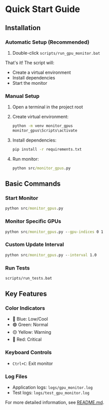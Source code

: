 # Quick Start Guide

## Installation

### Automatic Setup (Recommended)

1. Double-click `scripts/run_gpu_monitor.bat`

That's it! The script will:

- Create a virtual environment
- Install dependencies
- Start the monitor

### Manual Setup

1. Open a terminal in the project root
2. Create virtual environment:

   ```cmd
   python -m venv monitor_gpus
   monitor_gpus\Scripts\activate

   ```

3. Install dependencies:

   ```cmd
   pip install -r requirements.txt
   ```

3. Run monitor:

   ```cmd
   python src/monitor_gpus.py
   ```

## Basic Commands

### Start Monitor

```cmd
python src/monitor_gpus.py
```

### Monitor Specific GPUs

```cmd
python src/monitor_gpus.py --gpu-indices 0 1
```

### Custom Update Interval

```cmd
python src/monitor_gpus.py --interval 1.0
```

### Run Tests

```cmd
scripts/run_tests.bat
```

## Key Features

### Color Indicators

- 🔵 Blue: Low/Cool
- 🟢 Green: Normal
- 🟡 Yellow: Warning
- 🔴 Red: Critical

### Keyboard Controls

- `Ctrl+C`: Exit monitor

### Log Files

- Application logs: `logs/gpu_monitor.log`
- Test logs: `logs/test_gpu_monitor.log`

For more detailed information, see [README.md](README.md).
